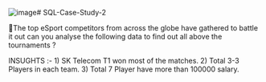 ![image](https://github.com/suhaschokhari/SQL-Case-Study-2/assets/124668855/202fab11-1f95-4163-9f48-3874004468f4)# SQL-Case-Study-2

🔸The top eSport competitors from across the globe have gathered to battle it out can you 
   analyse the following data to find out all above the tournaments ?

  INSUGHTS :- 1) SK Telecom T1 won most of the matches.
              2) Total 3-3 Players in each team.
              3) Total 7 Player have more than 100000 salary.

